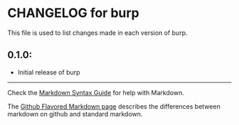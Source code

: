 # CHANGELOG for burp

This file is used to list changes made in each version of burp.

## 0.1.0:

* Initial release of burp

- - - 
Check the [Markdown Syntax Guide](http://daringfireball.net/projects/markdown/syntax) for help with Markdown.

The [Github Flavored Markdown page](http://github.github.com/github-flavored-markdown/) describes the differences between markdown on github and standard markdown.

